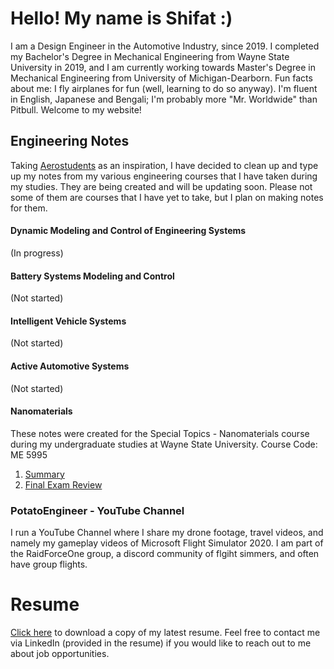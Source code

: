 # Hello! My name is Shifat :)

I am a Design Engineer in the Automotive Industry, since 2019. I completed my Bachelor's Degree in Mechanical Engineering from Wayne State University in 2019, and I am currently working towards Master's Degree in Mechanical Engineering from University of Michigan-Dearborn. Fun facts about me: I fly airplanes for fun (well, learning to do so anyway). I'm fluent in English, Japanese and Bengali; I'm probably more "Mr. Worldwide" than Pitbull. Welcome to my website! 

## Engineering Notes
Taking [Aerostudents](http://www.aerostudents.com/) as an inspiration, I have decided to clean up and type up my notes from my various engineering courses that I have taken during my studies. They are being created and will be updating soon. Please not some of them are courses that I have yet to take, but I plan on making notes for them. 

#### Dynamic Modeling and Control of Engineering Systems
(In progress)

#### Battery Systems Modeling and Control
(Not started)

#### Intelligent Vehicle Systems
(Not started)

#### Active Automotive Systems
(Not started)

#### Nanomaterials
These notes were created for the Special Topics - Nanomaterials course during my undergraduate studies at Wayne State University. Course Code: ME 5995
1. [Summary](notes_pdf/nanomaterials_full_notes.pdf)
2. [Final Exam Review](notes_pdf/nanomaterials_exam_review.pdf)

### PotatoEngineer - YouTube Channel
I run a YouTube Channel where I share my drone footage, travel videos, and namely my gameplay videos of Microsoft Flight Simulator 2020. I am part of the RaidForceOne group, a discord community of flgiht simmers, and often have group flights. 

# Resume
[Click here](taushif_resume_gh.pdf) to download a copy of my latest resume. Feel free to contact me via LinkedIn (provided in the resume) if you would like to reach out to me about job opportunities. 

